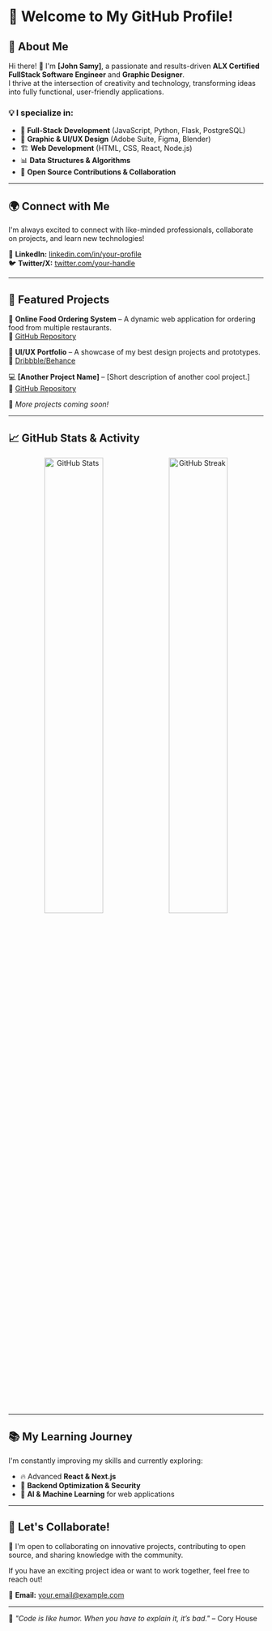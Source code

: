 # 🌟 Welcome to My GitHub Profile!  

## 🚀 About Me  
Hi there! 👋 I'm **[John Samy]**, a passionate and results-driven **ALX Certified FullStack Software Engineer** and **Graphic Designer**.  
I thrive at the intersection of creativity and technology, transforming ideas into fully functional, user-friendly applications.  

### 💡 I specialize in:  
- 🔹 **Full-Stack Development** (JavaScript, Python, Flask, PostgreSQL)  
- 🎨 **Graphic & UI/UX Design** (Adobe Suite, Figma, Blender)  
- 🏗️ **Web Development** (HTML, CSS, React, Node.js)  
- 📊 **Data Structures & Algorithms**  
- 🔧 **Open Source Contributions & Collaboration**  

---

## 🌍 Connect with Me  
I'm always excited to connect with like-minded professionals, collaborate on projects, and learn new technologies!  

🔗 **LinkedIn:** [linkedin.com/in/your-profile](https://www.linkedin.com/in/your-profile/)  
🐦 **Twitter/X:** [twitter.com/your-handle](https://twitter.com/your-handle)  

---

## 📌 Featured Projects  
🚀 **Online Food Ordering System** – A dynamic web application for ordering food from multiple restaurants.  
🔗 [GitHub Repository](https://github.com/your-repo)  

🎨 **UI/UX Portfolio** – A showcase of my best design projects and prototypes.  
🔗 [Dribbble/Behance](https://www.dribbble.com/your-profile)  

💻 **[Another Project Name]** – [Short description of another cool project.]  
🔗 [GitHub Repository](https://github.com/your-repo)  

🚧 *More projects coming soon!*  

---

## 📈 GitHub Stats & Activity  
<p align="center">
  <img src="https://github-readme-stats.vercel.app/api?username=your-username&show_icons=true&theme=radical" width="48%" alt="GitHub Stats"/>
  <img src="https://github-readme-streak-stats.herokuapp.com/?user=your-username&theme=radical" width="48%" alt="GitHub Streak"/>
</p>

---

## 📚 My Learning Journey  
I'm constantly improving my skills and currently exploring:  
- 🔥 Advanced **React & Next.js**  
- 📡 **Backend Optimization & Security**  
- 🤖 **AI & Machine Learning** for web applications  

---

## 💬 Let's Collaborate!  
🚀 I'm open to collaborating on innovative projects, contributing to open source, and sharing knowledge with the community.  

If you have an exciting project idea or want to work together, feel free to reach out!  

📩 **Email:** [your.email@example.com](mailto:your.email@example.com)  

---

🔹 *"Code is like humor. When you have to explain it, it’s bad."* – Cory House  
